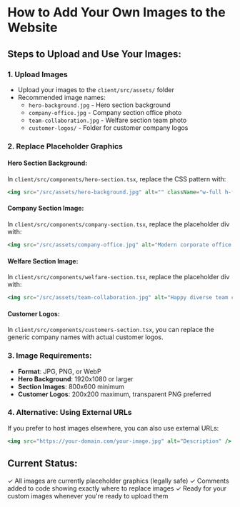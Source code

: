# How to Add Your Own Images to the Website

## Steps to Upload and Use Your Images:

### 1. Upload Images
- Upload your images to the `client/src/assets/` folder
- Recommended image names:
  - `hero-background.jpg` - Hero section background
  - `company-office.jpg` - Company section office photo  
  - `team-collaboration.jpg` - Welfare section team photo
  - `customer-logos/` - Folder for customer company logos

### 2. Replace Placeholder Graphics

#### Hero Section Background:
In `client/src/components/hero-section.tsx`, replace the CSS pattern with:
```jsx
<img src="/src/assets/hero-background.jpg" alt="" className="w-full h-full object-cover" />
```

#### Company Section Image:
In `client/src/components/company-section.tsx`, replace the placeholder div with:
```jsx
<img src="/src/assets/company-office.jpg" alt="Modern corporate office environment" className="rounded-xl shadow-lg w-full h-96 object-cover" />
```

#### Welfare Section Image:
In `client/src/components/welfare-section.tsx`, replace the placeholder div with:
```jsx
<img src="/src/assets/team-collaboration.jpg" alt="Happy diverse team collaborating in modern office" className="rounded-xl shadow-lg w-full h-96 object-cover" />
```

#### Customer Logos:
In `client/src/components/customers-section.tsx`, you can replace the generic company names with actual customer logos.

### 3. Image Requirements:
- **Format**: JPG, PNG, or WebP
- **Hero Background**: 1920x1080 or larger
- **Section Images**: 800x600 minimum
- **Customer Logos**: 200x200 maximum, transparent PNG preferred

### 4. Alternative: Using External URLs
If you prefer to host images elsewhere, you can also use external URLs:
```jsx
<img src="https://your-domain.com/your-image.jpg" alt="Description" />
```

## Current Status:
✓ All images are currently placeholder graphics (legally safe)
✓ Comments added to code showing exactly where to replace images
✓ Ready for your custom images whenever you're ready to upload them